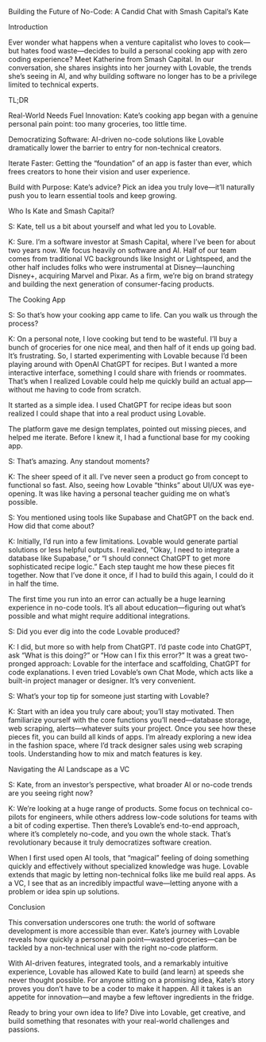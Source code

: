 Building the Future of No-Code: A Candid Chat with Smash Capital’s Kate

Introduction

Ever wonder what happens when a venture capitalist who loves to cook—but hates food waste—decides to build a personal cooking app with zero coding experience? Meet Katherine from Smash Capital. In our conversation, she shares insights into her journey with Lovable, the trends she’s seeing in AI, and why building software no longer has to be a privilege limited to technical experts.

TL;DR

Real-World Needs Fuel Innovation: Kate’s cooking app began with a genuine personal pain point: too many groceries, too little time.

Democratizing Software: AI-driven no-code solutions like Lovable dramatically lower the barrier to entry for non-technical creators.

Iterate Faster: Getting the “foundation” of an app is faster than ever, which frees creators to hone their vision and user experience.

Build with Purpose: Kate’s advice? Pick an idea you truly love—it’ll naturally push you to learn essential tools and keep growing.

Who Is Kate and Smash Capital?

S: Kate, tell us a bit about yourself and what led you to Lovable.

K: Sure. I’m a software investor at Smash Capital, where I’ve been for about two years now. We focus heavily on software and AI. Half of our team comes from traditional VC backgrounds like Insight or Lightspeed, and the other half includes folks who were instrumental at Disney—launching Disney+, acquiring Marvel and Pixar. As a firm, we’re big on brand strategy and building the next generation of consumer-facing products.

The Cooking App

S: So that’s how your cooking app came to life. Can you walk us through the process?

K: On a personal note, I love cooking but tend to be wasteful. I’ll buy a bunch of groceries for one nice meal, and then half of it ends up going bad. It’s frustrating. So, I started experimenting with Lovable because I’d been playing around with OpenAI ChatGPT for recipes. But I wanted a more interactive interface, something I could share with friends or roommates. That’s when I realized Lovable could help me quickly build an actual app—without me having to code from scratch.

It started as a simple idea. I used ChatGPT for recipe ideas but soon realized I could shape that into a real product using Lovable.

The platform gave me design templates, pointed out missing pieces, and helped me iterate. Before I knew it, I had a functional base for my cooking app.

S: That’s amazing. Any standout moments?

K: The sheer speed of it all. I’ve never seen a product go from concept to functional so fast. Also, seeing how Lovable “thinks” about UI/UX was eye-opening. It was like having a personal teacher guiding me on what’s possible.

S: You mentioned using tools like Supabase and ChatGPT on the back end. How did that come about?

K: Initially, I’d run into a few limitations. Lovable would generate partial solutions or less helpful outputs. I realized, “Okay, I need to integrate a database like Supabase,” or “I should connect ChatGPT to get more sophisticated recipe logic.” Each step taught me how these pieces fit together. Now that I’ve done it once, if I had to build this again, I could do it in half the time.

The first time you run into an error can actually be a huge learning experience in no-code tools. It’s all about education—figuring out what’s possible and what might require additional integrations.

S: Did you ever dig into the code Lovable produced?

K: I did, but more so with help from ChatGPT. I’d paste code into ChatGPT, ask “What is this doing?” or “How can I fix this error?” It was a great two-pronged approach: Lovable for the interface and scaffolding, ChatGPT for code explanations. I even tried Lovable’s own Chat Mode, which acts like a built-in project manager or designer. It’s very convenient.

S: What’s your top tip for someone just starting with Lovable?

K: Start with an idea you truly care about; you’ll stay motivated. Then familiarize yourself with the core functions you’ll need—database storage, web scraping, alerts—whatever suits your project. Once you see how these pieces fit, you can build all kinds of apps. I’m already exploring a new idea in the fashion space, where I’d track designer sales using web scraping tools. Understanding how to mix and match features is key.

Navigating the AI Landscape as a VC

S: Kate, from an investor’s perspective, what broader AI or no-code trends are you seeing right now?

K: We’re looking at a huge range of products. Some focus on technical co-pilots for engineers, while others address low-code solutions for teams with a bit of coding expertise. Then there’s Lovable’s end-to-end approach, where it’s completely no-code, and you own the whole stack. That’s revolutionary because it truly democratizes software creation.

When I first used open AI tools, that “magical” feeling of doing something quickly and effectively without specialized knowledge was huge. Lovable extends that magic by letting non-technical folks like me build real apps. As a VC, I see that as an incredibly impactful wave—letting anyone with a problem or idea spin up solutions.

Conclusion

This conversation underscores one truth: the world of software development is more accessible than ever. Kate’s journey with Lovable reveals how quickly a personal pain point—wasted groceries—can be tackled by a non-technical user with the right no-code platform.

With AI-driven features, integrated tools, and a remarkably intuitive experience, Lovable has allowed Kate to build (and learn) at speeds she never thought possible. For anyone sitting on a promising idea, Kate’s story proves you don’t have to be a coder to make it happen. All it takes is an appetite for innovation—and maybe a few leftover ingredients in the fridge.

Ready to bring your own idea to life? Dive into Lovable, get creative, and build something that resonates with your real-world challenges and passions.
